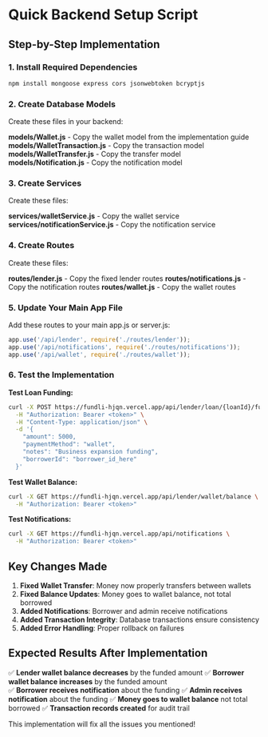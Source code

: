 # Quick Backend Setup Script

## Step-by-Step Implementation

### 1. Install Required Dependencies
```bash
npm install mongoose express cors jsonwebtoken bcryptjs
```

### 2. Create Database Models
Create these files in your backend:

**models/Wallet.js** - Copy the wallet model from the implementation guide
**models/WalletTransaction.js** - Copy the transaction model
**models/WalletTransfer.js** - Copy the transfer model  
**models/Notification.js** - Copy the notification model

### 3. Create Services
Create these files:

**services/walletService.js** - Copy the wallet service
**services/notificationService.js** - Copy the notification service

### 4. Create Routes
Create these files:

**routes/lender.js** - Copy the fixed lender routes
**routes/notifications.js** - Copy the notification routes
**routes/wallet.js** - Copy the wallet routes

### 5. Update Your Main App File
Add these routes to your main app.js or server.js:

```javascript
app.use('/api/lender', require('./routes/lender'));
app.use('/api/notifications', require('./routes/notifications'));
app.use('/api/wallet', require('./routes/wallet'));
```

### 6. Test the Implementation

**Test Loan Funding:**
```bash
curl -X POST https://fundli-hjqn.vercel.app/api/lender/loan/{loanId}/fund \
  -H "Authorization: Bearer <token>" \
  -H "Content-Type: application/json" \
  -d '{
    "amount": 5000,
    "paymentMethod": "wallet",
    "notes": "Business expansion funding",
    "borrowerId": "borrower_id_here"
  }'
```

**Test Wallet Balance:**
```bash
curl -X GET https://fundli-hjqn.vercel.app/api/lender/wallet/balance \
  -H "Authorization: Bearer <token>"
```

**Test Notifications:**
```bash
curl -X GET https://fundli-hjqn.vercel.app/api/notifications \
  -H "Authorization: Bearer <token>"
```

## Key Changes Made

1. **Fixed Wallet Transfer**: Money now properly transfers between wallets
2. **Fixed Balance Updates**: Money goes to wallet balance, not total borrowed
3. **Added Notifications**: Borrower and admin receive notifications
4. **Added Transaction Integrity**: Database transactions ensure consistency
5. **Added Error Handling**: Proper rollback on failures

## Expected Results After Implementation

✅ **Lender wallet balance decreases** by the funded amount
✅ **Borrower wallet balance increases** by the funded amount  
✅ **Borrower receives notification** about the funding
✅ **Admin receives notification** about the funding
✅ **Money goes to wallet balance** not total borrowed
✅ **Transaction records created** for audit trail

This implementation will fix all the issues you mentioned!

